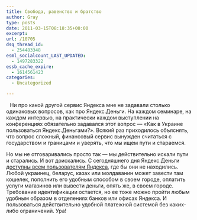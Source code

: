 ```yaml
---
title: Свобода, равенство и братство
author: Gray
type: posts
date: 2011-03-15T08:18:35+00:00
excerpt:
url: /10705
dsq_thread_id:
  - 254483348
esml_socialcount_LAST_UPDATED:
  - 1497283322
essb_cache_expire:
  - 1614561423
categories:
  - Uncategorized

---
```








<img style="margin: 5px;" src="https://i2.wp.com/forumimg.net/blog/yandex_money.jpg?w=740" alt="" align="left" data-recalc-dims="1" /> 

Ни про какой другой сервис Яндекса мне не задавали столько одинаковых вопросов, как про Яндекс.Деньги. На каждом семинаре, на каждом интервью, на практически каждом выступлении на конференциях обязательно задавался этот вопрос — &#171;Как в Украине пользоваться Яндекс.Деньгами?&#187;. Всякий раз приходилось объяснять, что вопрос сложный, финансовый сервис вынужден считаться с государством и границами и уверять, что мы ищем пути и стараемся.

Но мы не отговаривались просто так — мы действительно искали пути и старались. И вот доискались. С сегодняшнего дня Яндекс.Деньги [доступны всем пользователям Яндекса][1], где бы они не находились. Любой украинец, беларус, казах или молдаванин может завести там кошелек, пополнить его удобным способом в своем городе, оплатить услуги магазинов или вывести деньги, опять же, в своем городе. Требование идентификации остается, но ее тоже можно пройти любым удобным образом в отделениях банков или офисах Яндекса. И пользоваться действительно удобной платежной системой без каких-либо ограничений. Ура!

 [1]: http://company.yandex.ru/news/press_releases/2011/0315/index.xml